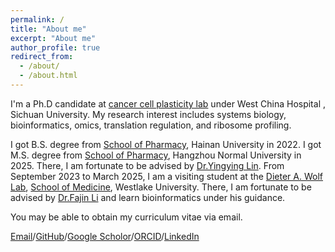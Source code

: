 ```yaml
---
permalink: /
title: "About me"
excerpt: "About me"
author_profile: true
redirect_from: 
  - /about/
  - /about.html
---
```


I'm a Ph.D candidate at [cancer cell plasticity lab](https://www.ssshen.com/) under West China Hospital
, Sichuan University. My research interest includes systems biology, bioinformatics, omics, translation regulation, and ribosome profiling.

I got B.S. degree from [School of Pharmacy](https://pharm.hainanu.edu.cn/), Hainan University in 2022. I got M.S. degree from [School of Pharmacy](https://pharmacy.hznu.edu.cn/), Hangzhou Normal University in 2025. There, I am fortunate to be advised by [Dr.Yingying Lin](https://orcid.org/0009-0008-7341-8260). From September 2023 to March 2025, I am a visiting student at the [Dieter A. Wolf Lab](https://www.dieter-wolf-lab-westlakeuniversity.cn/), [School of Medicine](https://medicine.westlake.edu.cn/About/Overview/), Westlake University. There, I am fortunate to be advised by [Dr.Fajin Li](https://scholar.google.com/citations?hl=en&user=Vj3JwOkAAAAJ) and learn bioinformatics under his guidance.

You may be able to obtain my curriculum vitae via email.

[Email](mailto:Zheyu-Ding@outlook.com)/[GitHub](https://github.com/Zheyu-Ding/)/[Google Scholor](https://scholar.google.com/citations?user=-qHpbDIAAAAJ&hl=en)/[ORCID](https://orcid.org/0009-0002-9560-0369)/[LinkedIn](http://www.linkedin.com/in/zheyuding)
